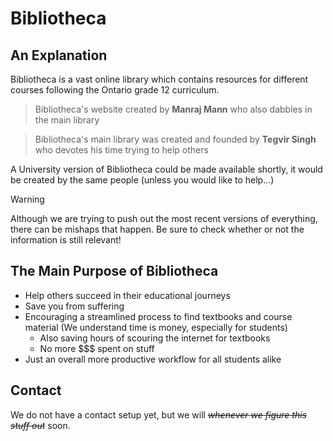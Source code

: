# Bibliotheca

## An Explanation

Bibliotheca is a vast online library which contains resources for different courses following the Ontario grade 12 curriculum.

> Bibliotheca's website created by **Manraj Mann** who also dabbles in the main library

> Bibliotheca's main library was created and founded by **Tegvir Singh** who devotes his time trying to help others

A University version of Bibliotheca could be made available shortly, it would be created by the same people (unless you would like to help...)

> [!WARNING]
> Although we are trying to push out the most recent versions of everything, there can be mishaps that happen. Be sure to check whether or not the information is still relevant!

## The Main Purpose of Bibliotheca
- Help others succeed in their educational journeys
- Save you from suffering
- Encouraging a streamlined process to find textbooks and course material (We understand time is money, especially for students)
    - Also saving hours of scouring the internet for textbooks
    - No more $$$ spent on stuff
- Just an overall more productive workflow for all students alike

## Contact

We do not have a contact setup yet, but we will *~~whenever we figure this stuff out~~* soon.
